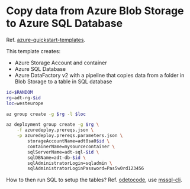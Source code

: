 # Copy data from Azure Blob Storage to Azure SQL Database

Ref. [azure-quickstart-templates](https://github.com/Azure/azure-quickstart-templates/tree/master/quickstarts/microsoft.datafactory/data-factory-v2-blob-to-sql-copy).

This template creates:

- Azure Storage Account and container
- Azure SQL Database
- Azure DataFactory v2 with a pipeline that copies data from a folder in Blob Storage to a table in SQL database


```sh
id=$RANDOM
rg=adt-rg-$id
loc=westeurope

az group create -g $rg -l $loc

az deployment group create -g $rg \
    -f azuredeploy.prereqs.json \
    -p azuredeploy.prereqs.parameters.json \
        storageAccountName=adt0sa0$id \
        containerName=mysourcecontainer \
        sqlServerName=adt-sql-$id \
        sqlDBName=adt-db-$id \
        sqlAdministratorLogin=sqladmin \
        sqlAdministratorLoginPassword=Pas5w0rd123456


```

How to then run SQL to setup the tables? Ref. [odetocode](https://odetocode.com/blogs/scott/archive/2018/01/23/interacting-with-azure-sql-using-all-command-line-tools.aspx), use [mssql-cli](https://github.com/dbcli/mssql-cli/blob/master/doc/installation/macos.md#macos-installation).
